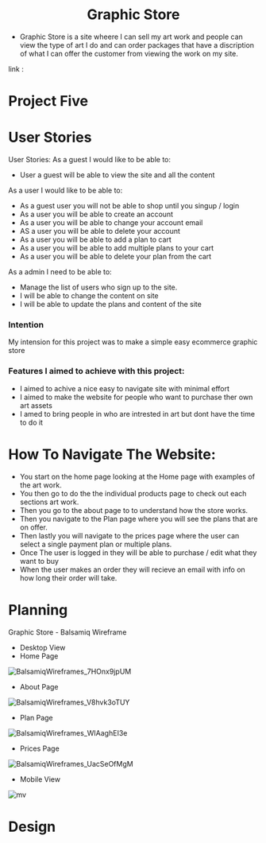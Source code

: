 <h1 align="center">Graphic Store</h1>

- Graphic Store is a site wheere I can sell my art work and people can view the type of art I do and can order packages that have a discription of what I can offer the customer from viewing the work on my site.

link : 

# Project Five

# User Stories

User Stories: As a guest I would like to be able to:

- User a guest will be able to view the site and all the content

As a user I would like to be able to:

- As a guest user you will not be able to shop until you singup / login
- As a user you will be able to create an account 
- As a user you will be able to change your account email
- AS a user you will be able to delete your account
- As a user you will be able to add a plan to cart
- As a user you will be able to add multiple plans to your cart
- As a user you will be able to delete your plan from the cart

As a admin I need to be able to:

- Manage the list of users who sign up to the site.
- I will be able to change the content on site 
- I will be able to update the plans and content of the site

### Intention

My intension for this project was to make a simple easy ecommerce graphic store

### Features I aimed to achieve with this project:

 - I aimed to achive a nice easy to navigate site with minimal effort
 - I aimed to make the website for people who want to purchase ther own art assets
 - I amed to bring people in who are intrested in art but dont have the time to do it

# How To Navigate The Website: 
 - You start on the home page looking at the Home page with examples of the art work.
 - You then go to do the the individual products page to check out each sections art work.
 - Then you go to the about page to to understand how the store works.
 - Then you navigate to the Plan page where you will see the plans that are on offer.
 - Then lastly you will navigate to the prices page where the user can select a single payment plan or multiple plans.
 - Once The user is logged in they will be able to purchase / edit what they want to buy
 - When the user makes an order they will recieve an email with info on how long their order will take.


# Planning 

Graphic Store - Balsamiq Wireframe
 - Desktop View 
 - Home Page

![BalsamiqWireframes_7HOnx9jpUM](https://user-images.githubusercontent.com/43074374/197448243-3f71be6d-6f85-4a79-afde-30683413e0d9.png)

 - About Page

![BalsamiqWireframes_V8hvk3oTUY](https://user-images.githubusercontent.com/43074374/197448369-578b7766-308e-4425-b36d-f8749bc9b64c.png)

- Plan Page

![BalsamiqWireframes_WIAaghEI3e](https://user-images.githubusercontent.com/43074374/197448433-ba492462-8f87-4494-ab88-a2a4d39b5d4b.png)

- Prices Page

![BalsamiqWireframes_UacSeOfMgM](https://user-images.githubusercontent.com/43074374/197448501-18a377d9-7028-4e3e-b633-3b62ce15b335.png)

- Mobile View

![mv](https://user-images.githubusercontent.com/43074374/194976182-247b2c9e-d418-457e-abc7-875d834c30e1.png)

# Design

